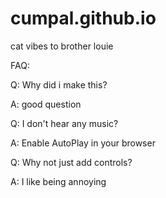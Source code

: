 # cumpal.github.io


cat vibes to brother louie


FAQ:


Q: Why did i make this?

A: good question


Q: I don't hear any music?

A: Enable AutoPlay in your browser


Q: Why not just add controls?

A: I like being annoying


